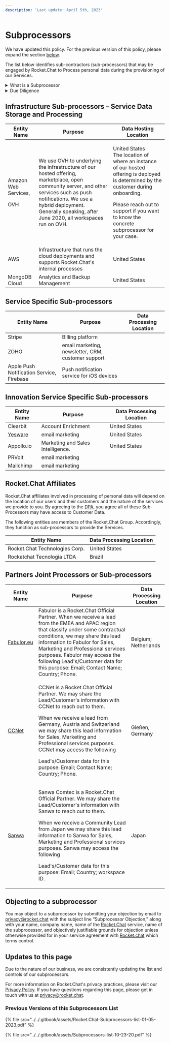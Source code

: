 ```yaml
---
description: 'Last update: April 5th, 2023'
---
```


# Subprocessors

We have updated this policy. For the previous version of this policy, please expand the section [below](subprocessors.md#previous-versions-of-this-subprocessors-list).

The list below identifies sub-contractors (sub-processors) that may be engaged by Rocket.Chat to Process personal data during the provisioning of our Services.

<details>

<summary>What is a Subprocessor</summary>

A sub-processor is a third-party data processor engaged by Rocket.Chat, including entities from within the Rocket.Chat Group, who has or potentially will have access to or process Service Data (which may contain Personal Data). Rocket.Chat engages different types of sub-processors to perform various functions as explained in the tables below.

</details>

<details>

<summary>Due Diligence</summary>

Rocket.Chat undertakes to use a commercially reasonable selection process by which it evaluates the security, privacy, and confidentiality practices of proposed sub-processors that will or may have access to or otherwise process Service Data.

</details>

## Infrastructure Sub-processors – Service Data Storage and Processing

| Entity Name                           | Purpose                                                                                                                                                                                                                                            | Data Hosting Location                                                                                                                                                                                                                        |
| ------------------------------------- | -------------------------------------------------------------------------------------------------------------------------------------------------------------------------------------------------------------------------------------------------- | -------------------------------------------------------------------------------------------------------------------------------------------------------------------------------------------------------------------------------------------- |
| <p>Amazon Web Services,</p><p>OVH</p> | We use OVH to underlying the infrastructure of our hosted offering, marketplace, open community server, and other services such as push notifications. We use a hybrid deployment. Generally speaking, after June 2020, all workspaces run on OVH. | <p>United States<br>The location of where an instance of our hosted offering is deployed is determined by the customer during onboarding.</p><p>Please reach out to support if you want to know the concrete subprocessor for your case.</p> |
| AWS                                   | Infrastructure that runs the cloud deployments and supports Rocket.Chat's internal processes                                                                                                                                                       | United States                                                                                                                                                                                                                                |
| MongoDB Cloud                         | Analytics and Backup Management                                                                                                                                                                                                                    | United States                                                                                                                                                                                                                                |

## Service Specific Sub-processors

| Entity Name                               | Purpose                                            | Data Processing Location |
| ----------------------------------------- | -------------------------------------------------- | ------------------------ |
| Stripe                                    | Billing platform                                   |                          |
| ZOHO                                      | email marketing, newsletter, CRM, customer support |                          |
| Apple Push Notification Service, Firebase | Push notification service for iOS devices          |                          |

## Innovation Service Specific Sub-processors

| Entity Name                         | Purpose                           | Data Processing Location |
| ----------------------------------- | --------------------------------- | ------------------------ |
| Clearbit                            | Account Enrichment                | United States            |
| [Yesware](https://www.yesware.com/) | email marketing                   | United States            |
| Appollo.io                          | Marketing and Sales Intelligence. | United States            |
| PRVolt                              | email marketing                   |                          |
| Mailchimp                           | email marketing                   |                          |

## Rocket.Chat Affiliates

Rocket.Chat affiliates involved in processing of personal data will depend on the location of our users and their customers and the nature of the services we provide to you. By agreeing to the [DPA](https://docs.rocket.chat/rocket.chat-privacy-and-security/data-processing-agreement), you agree all of these Sub-Processors may have access to Customer Data.&#x20;

The following entities are members of the Rocket.Chat Group. Accordingly, they function as sub-processors to provide the Services.

| Entity Name                    | Data Processing Location |
| ------------------------------ | ------------------------ |
| Rocket.Chat Technologies Corp. | United States            |
| Rocketchat Tecnologia LTDA     | Brazil                   |

## Partners Joint Processors or Sub-processors&#x20;

| Entity Name                                          | Purpose                                                                                                                                                                                                                                                                                                                                                                                                          | Data Processing Location |
| ---------------------------------------------------- | ---------------------------------------------------------------------------------------------------------------------------------------------------------------------------------------------------------------------------------------------------------------------------------------------------------------------------------------------------------------------------------------------------------------- | ------------------------ |
| [Fabulor.eu](https://fabulor.eu/en/support/contact/) | Fabulor is a Rocket.Chat Official Partner. When we receive a lead from the EMEA and APAC region that classify under some contractual conditions, we may share this lead information to Fabulor for Sales, Marketing and Professional services purposes. Fabulor may access the following Lead's/Customer data for this purpose: Email; Contact Name; Country; Phone.                                             | Belgium; Netherlands     |
| [CCNet](https://www.ccnet.de/en/)                    | <p>CCNet is a Rocket.Chat Official Partner. We may share the Lead/Customer's information with CCNet to reach out to them. </p><p>When we receive a lead from Germany, Austria and Switzerland we may share this lead information for Sales, Marketing and Professional services purposes. CCNet may access the following </p><p>Lead's/Customer data for this purpose: Email; Contact Name; Country; Phone. </p> | Gießen, Germany          |
| [Sanwa](https://www.sct.co.jp/english/)              | <p>Sanwa Comtec is a Rocket.Chat Official Partner. We may share the Lead/Customer's information with Sanwa to reach out to them. </p><p>When we receive a Community Lead from Japan we may share this lead information to Sanwa for Sales, Marketing and Professional services purposes. Sanwa may access the following </p><p>Lead's/Customer data for this purpose: Email; Country; workspace ID. </p>         | Japan                    |

## **Objecting to a subprocessor**

You may object to a subprocessor by submitting your objection by email to [privacy@rocket.chat](mailto:privacy@rocket.chat.com) with the subject line “Subprocessor Objection," along with your name, company name, name of the [Rocket.Chat](http://rocket.chat) service, name of the subprocessor, and objectively justifiable grounds for objection unless otherwise provided for in your service agreement with [Rocket.chat](http://rocket.chat) which terms control.

## Updates to this page

Due to the nature of our business, we are consistently updating the list and controls of our subprocessors.

For more information on Rocket.Chat's privacy practices, please visit our[ Privacy Policy](./). If you have questions regarding this page, please get in touch with us at privacy@rocket.chat.&#x20;

### Previous Versions of this Subprocessors List

{% file src="../../.gitbook/assets/Rocket.Chat-Subprocessors-list-01-05-2023.pdf" %}

{% file src="../../.gitbook/assets/Subprocessors-list-10-23-20.pdf" %}
